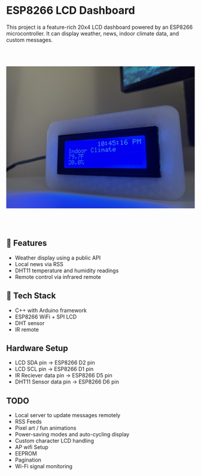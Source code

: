 # ESP8266 LCD Dashboard

This project is a feature-rich 20x4 LCD dashboard powered by an ESP8266 microcontroller. It can display weather, news, indoor climate data, and custom messages.

<br></br>
<p align="left">
  <img src="assets/front.jpg" width="600"/>
</p>

<br></br>

## 🔧 Features
- Weather display using a public API
- Local news via RSS
- DHT11 temperature and humidity readings
- Remote control via infrared remote


## 🧰 Tech Stack
- C++ with Arduino framework
- ESP8266 WiFi + SPI LCD
- DHT sensor
- IR remote

## Hardware Setup
- LCD SDA pin -> ESP8266 D2 pin
- LCD SCL pin -> ESP8266 D1 pin
- IR Reciever data pin -> ESP8266 D5 pin
- DHT11 Sensor data pin -> ESP8266 D6 pin

## TODO
- Local server to update messages remotely
- RSS Feeds
- Pixel art / fun animations
- Power-saving modes and auto-cycling display
- Custom character LCD handling
- AP wifi Setup
- EEPROM
- Pagination
- Wi-Fi signal monitoring